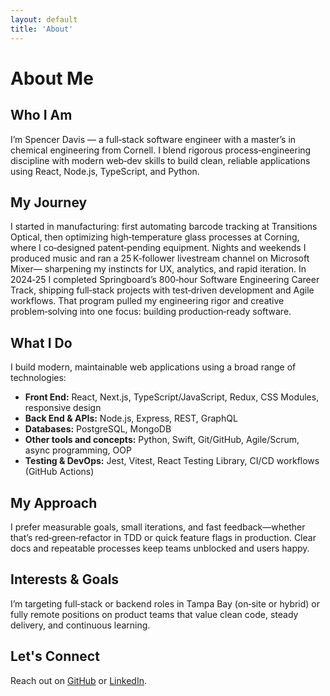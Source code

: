 ```yaml
---
layout: default
title: 'About'
---
```


# About Me

## Who I Am

I’m Spencer Davis — a full‑stack software engineer with a master’s in chemical engineering from Cornell. I blend rigorous process‑engineering discipline with modern web‑dev skills to build clean, reliable applications using React, Node.js, TypeScript, and Python.

## My Journey

I started in manufacturing: first automating barcode tracking at Transitions Optical, then optimizing high‑temperature glass processes at Corning, where I co‑designed patent‑pending equipment. Nights and weekends I produced music and ran a 25 K‑follower livestream channel on Microsoft Mixer— sharpening my instincts for UX, analytics, and rapid iteration.
In 2024‑25 I completed Springboard’s 800‑hour Software Engineering Career Track, shipping full‑stack projects with test‑driven development and Agile workflows. That program pulled my engineering rigor and creative problem‑solving into one focus: building production‑ready software.

## What I Do

I build modern, maintainable web applications using a broad range of technologies:

- **Front End:** React, Next.js, TypeScript/JavaScript, Redux, CSS Modules, responsive design<br>
- **Back End & APIs:** Node.js, Express, REST, GraphQL<br>
- **Databases:** PostgreSQL, MongoDB<br>
- **Other tools and concepts:** Python, Swift, Git/GitHub, Agile/Scrum, async programming, OOP<br>
- **Testing & DevOps:** Jest, Vitest, React Testing Library, CI/CD workflows (GitHub Actions)<br>

## My Approach

I prefer measurable goals, small iterations, and fast feedback—whether that’s red‑green‑refactor in TDD or quick feature flags in production. Clear docs and repeatable processes keep teams unblocked and users happy.

## Interests & Goals

I’m targeting full‑stack or backend roles in Tampa Bay (on‑site or hybrid) or fully remote positions on product teams that value clean code, steady delivery, and continuous learning.

## Let's Connect

Reach out on [GitHub](https://github.com/spencerdavis226) or [LinkedIn](https://www.linkedin.com/in/davisspencer/).
